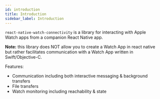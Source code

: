 ```yaml
---
id: introduction
title: Introduction
sidebar_label: Introduction
---
```


`react-native-watch-connectivity` is a library for interacting with Apple Watch apps from a companion React Native app.

**Note:** this library does NOT allow you to create a Watch App in react native but rather facilitates communication with a Watch App written in Swift/Objective-C.

Features:
- Communication including both interactive messaging & background transfers
- File transfers
- Watch monitoring including reachability & state
